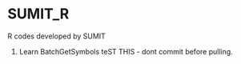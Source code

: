 # SUMIT_R
R codes developed by SUMIT
1) Learn BatchGetSymbols
teST THIS - dont commit before pulling.
